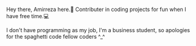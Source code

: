  Hey there, Amirreza here.👋
 Contributer in coding projects for fun when I have free time.💻
 
I don't have programming as my job, I'm a business student, so apologies for the spaghetti code fellow coders ^_^
<!---
ItzAmirreza/ItzAmirreza is a ✨ special ✨ repository because its `README.md` (this file) appears on your GitHub profile.
You can click the Preview link to take a look at your changes.
--->

